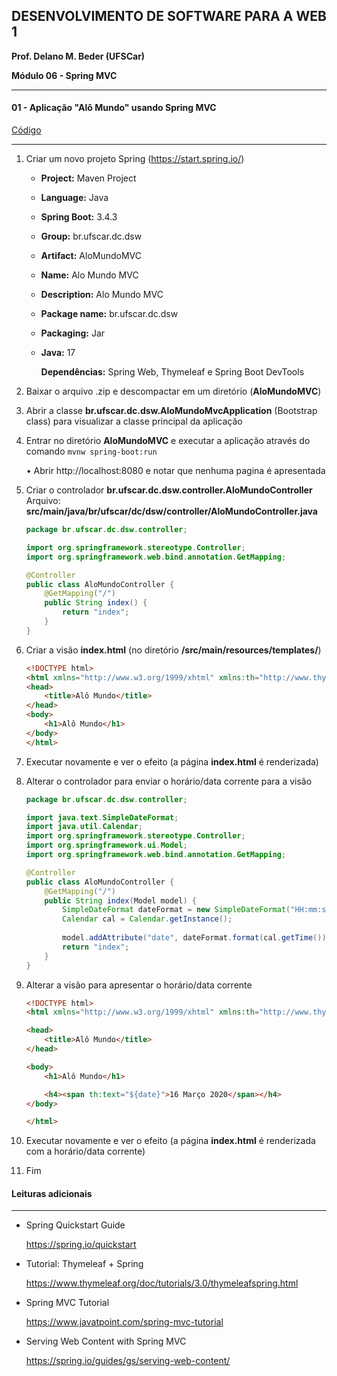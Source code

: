 ﻿## DESENVOLVIMENTO DE SOFTWARE PARA A WEB 1

**Prof. Delano M. Beder (UFSCar)**

**Módulo 06 - Spring MVC** 

- - -

#### 01 - Aplicação "Alô Mundo" usando Spring MVC 
[Código](https://github.com/delanobeder/DSW1/blob/master/Modulo06/AloMundoMVC-v1)
- - -

1. Criar um novo projeto Spring (https://start.spring.io/)
	
	- **Project:** Maven Project
	
	- **Language:** Java
	
	- **Spring Boot:** 3.4.3
	
	- **Group:** br.ufscar.dc.dsw
	
	- **Artifact:** AloMundoMVC
	
	- **Name:** Alo Mundo MVC
	
	- **Description:** Alo Mundo MVC
	
	- **Package name:** br.ufscar.dc.dsw
	
	- **Packaging:** Jar
	
	- **Java:** 17
	
	  **Dependências:** Spring Web, Thymeleaf e Spring Boot DevTools
	
2. Baixar o arquivo .zip e descompactar em um diretório (**AloMundoMVC**)

3. Abrir a classe **br.ufscar.dc.dsw.AloMundoMvcApplication** (Bootstrap class) para visualizar a classe principal da aplicação

4. Entrar no diretório **AloMundoMVC** e executar a aplicação através do comando `mvnw spring-boot:run`

    • Abrir http://localhost:8080 e notar que nenhuma pagina é apresentada

5. Criar o controlador **br.ufscar.dc.dsw.controller.AloMundoController**
    Arquivo: **src/main/java/br/ufscar/dc/dsw/controller/AloMundoController.java**
    
    ```java
    package br.ufscar.dc.dsw.controller;
    
    import org.springframework.stereotype.Controller;
    import org.springframework.web.bind.annotation.GetMapping;
    
    @Controller
    public class AloMundoController {
        @GetMapping("/")
        public String index() {
            return "index";
        }
    }
    ```
    
    
    
    
    
6. Criar a visão **index.html** (no diretório **/src/main/resources/templates/**)

    ```html
    <!DOCTYPE html>
    <html xmlns="http://www.w3.org/1999/xhtml" xmlns:th="http://www.thymeleaf.org">
    <head>
        <title>Alô Mundo</title>
    </head>
    <body>
        <h1>Alô Mundo</h1>
    </body>
    </html>
    ```

7. Executar novamente e ver o efeito (a página **index.html** é renderizada)

8. Alterar o controlador para enviar o horário/data corrente para a visão

    ```java
    package br.ufscar.dc.dsw.controller;
    
    import java.text.SimpleDateFormat;
    import java.util.Calendar;
    import org.springframework.stereotype.Controller;
    import org.springframework.ui.Model;
    import org.springframework.web.bind.annotation.GetMapping;
    
    @Controller
    public class AloMundoController {
        @GetMapping("/")
        public String index(Model model) {
            SimpleDateFormat dateFormat = new SimpleDateFormat("HH:mm:ss - dd MMMM yyyy");
            Calendar cal = Calendar.getInstance();
        
            model.addAttribute("date", dateFormat.format(cal.getTime()));
            return "index";
        }
    }
    ```

9. Alterar a visão para apresentar  o horário/data corrente

    ```html
    <!DOCTYPE html>
    <html xmlns="http://www.w3.org/1999/xhtml" xmlns:th="http://www.thymeleaf.org">
    
    <head>
        <title>Alô Mundo</title>
    </head>
    
    <body>
        <h1>Alô Mundo</h1>
    
        <h4><span th:text="${date}">16 Março 2020</span></h4>
    </body>
    
    </html>
    ```

10. Executar novamente e ver o efeito (a página **index.html** é renderizada com a horário/data corrente)

11. Fim



#### Leituras adicionais

- - -

- Spring Quickstart Guide

  https://spring.io/quickstart

  

- Tutorial: Thymeleaf + Spring
  
  https://www.thymeleaf.org/doc/tutorials/3.0/thymeleafspring.html

  

- Spring MVC Tutorial

  https://www.javatpoint.com/spring-mvc-tutorial
  
  
  
- Serving Web Content with Spring MVC

  https://spring.io/guides/gs/serving-web-content/
